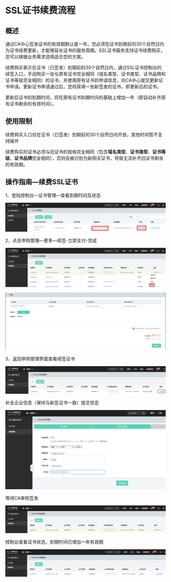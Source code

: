 # SSL证书续费流程

## 概述

通过CA中心签发证书的有效期默认是一年。您必须在证书到期前的30个自然日内为证书续费更新，才能够延长证书的服务周期。SSL证书服务支持证书续费购买，您可以根据业务需求选择适合您的方案。

续费购买表示在证书（已签发）到期前的30个自然日内，通过SSL证书控制台的续签入口，手动购买一张与原有证书完全相同（域名类型、证书类型、证书品牌和证书等级完全相同）的证书，并使用原有证书的申请信息，向CA中心提交更新证书申请。更新证书申请通过后，您将获得一张新签发的证书，即更新后的证书。

更新后证书的到期时间，将在原有证书到期时间的基础上增加一年（即自动补齐原有证书剩余的有效时间）。

## 使用限制

续费购买入口仅在证书（已签发）到期前的30个自然日内开放，其他时间暂不支持操作

续费购买的证书必须与旧证书的规格完全相同（包含**域名类型**、**证书类型**、**证书等级**、**证书品牌**完全相同），否则会被识别为新购买证书，导致无法补齐旧证书剩余的有效期。

## 操作指南—续费SSL证书

1、登陆控制台—证书管理—查看到期时间及状态

![image-20210202110322847](/image/SSL-Certification/20210311/image-20210202110322847.png)

2、点击申购管理—更多—续签-立即支付-完成

![image-20210202110435740](/image/SSL-Certification/20210311/image-20210202110435740.png)

![image-20210202110530409](/image/SSL-Certification/20210311/image-20210202110530409.png)

3、返回申购管理界面查看续签证书

![image-20210202111055881](/image/SSL-Certification/20210311/image-20210202111055881.png)

补全企业信息（保持与新签证书一致）提交信息

![image-20210202111148968](/image/SSL-Certification/20210311/image-20210202111148968.png)

等待CA审核签发

![image-20210202111242496](/image/SSL-Certification/20210311/image-20210202111242496.png)

控制台查看证书状态，到期时间已增加一年有效期

![image-20210202114634938](/image/SSL-Certification/20210311/image-20210202114634938.png)
